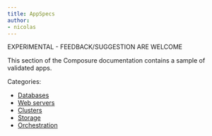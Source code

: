 ```yaml
---
title: AppSpecs
author:
- nicolas
---
```


EXPERIMENTAL - FEEDBACK/SUGGESTION ARE WELCOME

This section of the Composure documentation contains a sample of validated apps.

Categories:
* [Databases](databases)
* [Web servers](webservers)
* [Clusters](clusters)
* [Storage](storage)
* [Orchestration](orchestration)
